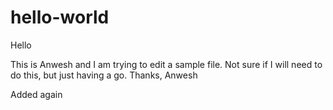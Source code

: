 # hello-world
Hello

This is Anwesh and I am trying to edit a sample file.
Not sure if I will need to do this, but just having a go. Thanks, Anwesh

Added again
